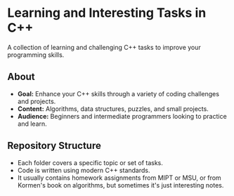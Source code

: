 # Learning and Interesting Tasks in C++

A collection of learning and challenging C++ tasks to improve your programming skills.

## About

- **Goal:** Enhance your C++ skills through a variety of coding challenges and projects.
- **Content:** Algorithms, data structures, puzzles, and small projects.
- **Audience:** Beginners and intermediate programmers looking to practice and learn.

## Repository Structure

- Each folder covers a specific topic or set of tasks.
- Code is written using modern C++ standards.
- It usually contains homework assignments from MIPT or MSU, or from Kormen's book on algorithms, but sometimes it's just interesting notes.
